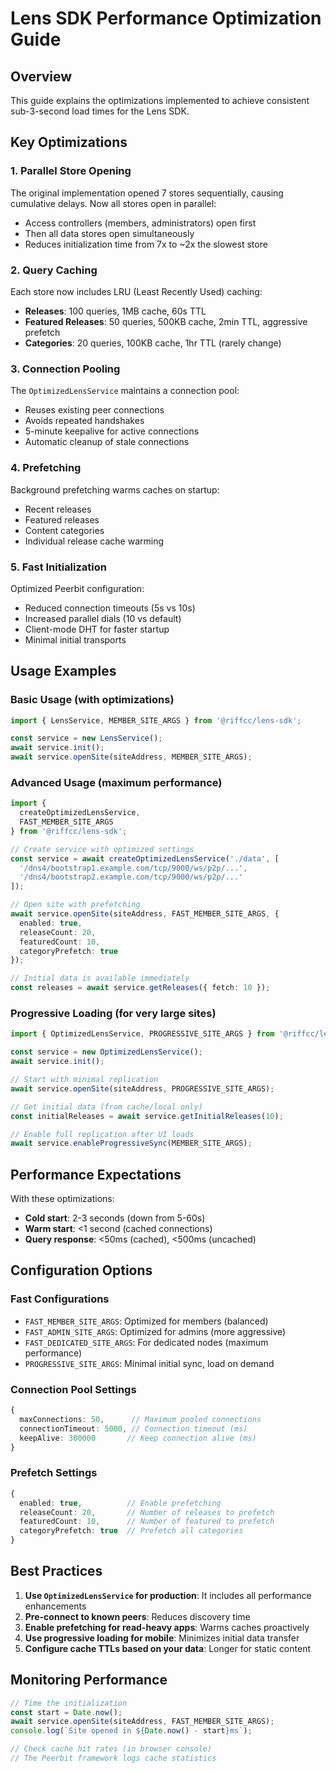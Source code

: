# Lens SDK Performance Optimization Guide

## Overview
This guide explains the optimizations implemented to achieve consistent sub-3-second load times for the Lens SDK.

## Key Optimizations

### 1. Parallel Store Opening
The original implementation opened 7 stores sequentially, causing cumulative delays. Now all stores open in parallel:
- Access controllers (members, administrators) open first
- Then all data stores open simultaneously
- Reduces initialization time from 7x to ~2x the slowest store

### 2. Query Caching
Each store now includes LRU (Least Recently Used) caching:
- **Releases**: 100 queries, 1MB cache, 60s TTL
- **Featured Releases**: 50 queries, 500KB cache, 2min TTL, aggressive prefetch
- **Categories**: 20 queries, 100KB cache, 1hr TTL (rarely change)

### 3. Connection Pooling
The `OptimizedLensService` maintains a connection pool:
- Reuses existing peer connections
- Avoids repeated handshakes
- 5-minute keepalive for active connections
- Automatic cleanup of stale connections

### 4. Prefetching
Background prefetching warms caches on startup:
- Recent releases
- Featured releases
- Content categories
- Individual release cache warming

### 5. Fast Initialization
Optimized Peerbit configuration:
- Reduced connection timeouts (5s vs 10s)
- Increased parallel dials (10 vs default)
- Client-mode DHT for faster startup
- Minimal initial transports

## Usage Examples

### Basic Usage (with optimizations)
```typescript
import { LensService, MEMBER_SITE_ARGS } from '@riffcc/lens-sdk';

const service = new LensService();
await service.init();
await service.openSite(siteAddress, MEMBER_SITE_ARGS);
```

### Advanced Usage (maximum performance)
```typescript
import { 
  createOptimizedLensService, 
  FAST_MEMBER_SITE_ARGS 
} from '@riffcc/lens-sdk';

// Create service with optimized settings
const service = await createOptimizedLensService('./data', [
  '/dns4/bootstrap1.example.com/tcp/9000/ws/p2p/...',
  '/dns4/bootstrap2.example.com/tcp/9000/ws/p2p/...'
]);

// Open site with prefetching
await service.openSite(siteAddress, FAST_MEMBER_SITE_ARGS, {
  enabled: true,
  releaseCount: 20,
  featuredCount: 10,
  categoryPrefetch: true
});

// Initial data is available immediately
const releases = await service.getReleases({ fetch: 10 });
```

### Progressive Loading (for very large sites)
```typescript
import { OptimizedLensService, PROGRESSIVE_SITE_ARGS } from '@riffcc/lens-sdk';

const service = new OptimizedLensService();
await service.init();

// Start with minimal replication
await service.openSite(siteAddress, PROGRESSIVE_SITE_ARGS);

// Get initial data (from cache/local only)
const initialReleases = await service.getInitialReleases(10);

// Enable full replication after UI loads
await service.enableProgressiveSync(MEMBER_SITE_ARGS);
```

## Performance Expectations

With these optimizations:
- **Cold start**: 2-3 seconds (down from 5-60s)
- **Warm start**: <1 second (cached connections)
- **Query response**: <50ms (cached), <500ms (uncached)

## Configuration Options

### Fast Configurations
- `FAST_MEMBER_SITE_ARGS`: Optimized for members (balanced)
- `FAST_ADMIN_SITE_ARGS`: Optimized for admins (more aggressive)
- `FAST_DEDICATED_SITE_ARGS`: For dedicated nodes (maximum performance)
- `PROGRESSIVE_SITE_ARGS`: Minimal initial sync, load on demand

### Connection Pool Settings
```typescript
{
  maxConnections: 50,      // Maximum pooled connections
  connectionTimeout: 5000, // Connection timeout (ms)
  keepAlive: 300000       // Keep connection alive (ms)
}
```

### Prefetch Settings
```typescript
{
  enabled: true,          // Enable prefetching
  releaseCount: 20,       // Number of releases to prefetch
  featuredCount: 10,      // Number of featured to prefetch
  categoryPrefetch: true  // Prefetch all categories
}
```

## Best Practices

1. **Use `OptimizedLensService` for production**: It includes all performance enhancements
2. **Pre-connect to known peers**: Reduces discovery time
3. **Enable prefetching for read-heavy apps**: Warms caches proactively
4. **Use progressive loading for mobile**: Minimizes initial data transfer
5. **Configure cache TTLs based on your data**: Longer for static content

## Monitoring Performance

```typescript
// Time the initialization
const start = Date.now();
await service.openSite(siteAddress, FAST_MEMBER_SITE_ARGS);
console.log(`Site opened in ${Date.now() - start}ms`);

// Check cache hit rates (in browser console)
// The Peerbit framework logs cache statistics
```